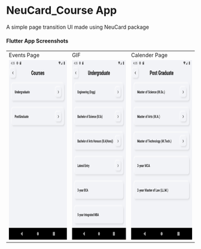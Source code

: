 # NeuCard_Course App

A simple page transition UI made using NeuCard package

#### Flutter App Screenshots

<table>
  <tr>
    <td>Events Page</td>
     <td>GIF</td>
     <td>Calender Page</td>
  </tr>
  <tr>
    <td><img src="screenshots/Screenshot_1582887914.png" width=270 height=480></td>
    <td><img src="screenshots/Screenshot_1582887918.png" width=270 height=480></td>
    <td><img src="screenshots/Screenshot_1582887923.png" width=270 height=480></td>
  </tr>
 </table>
